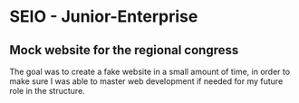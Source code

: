 # SEIO - Junior-Enterprise

## Mock website for the regional congress

The goal was to create a fake website in a small amount of time, in order to make sure I was able to master web development if needed for my future role in the structure.
